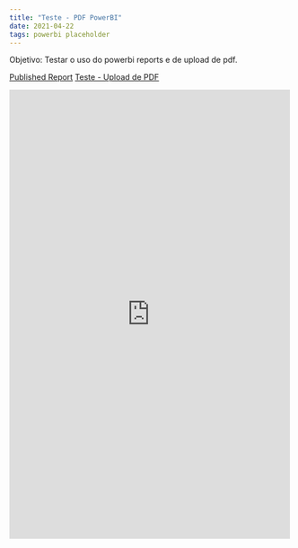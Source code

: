 ```yaml
---
title: "Teste - PDF PowerBI"
date: 2021-04-22
tags: powerbi placeholder
---
```

Objetivo: Testar o uso do powerbi reports e de upload de pdf.

<a href="https://app.powerbi.com/groups/me/reports/fac6136f-bcff-4021-abf5-0c67e77197b1?pbi_source=desktop">Published Report</a>
<a href="https://marcelokim.github.io/assets/CoronaMunicipio.pdf">Teste - Upload de PDF</a>

<!--more-->

<embed src="https://marcelokim.github.io/assets/CoronaMunicipio.pdf" width="500" height="800"/>


